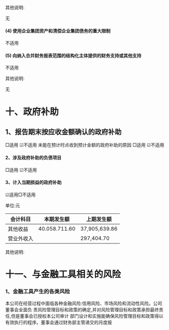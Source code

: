 其他说明:

无

#### (4) 使用企业集团资产和清偿企业集团债务的重大限制

不适用

#### (5) 向纳入合并财务报表范围的结构化主体提供的财务支持或其他支持

不适用

其他说明:

无

# 十、政府补助

## 1、报告期末按应收金额确认的政府补助

□适用 ☑不适用 未能在预计时点收到预计金额的政府补助的原因 □适用 ☑不适用

#### 2、涉及政府补助的负债项目

□适用 ☑不适用

#### 3、计入当期损益的政府补助

☑适用□不适用

单位:元

| 会计科目  | 本期发生额         | 上期发生额         |
|-------|---------------|---------------|
| 其他收益  | 40.058.711.60 | 37,905,639.86 |
| 营业外收入 |               | 297,404.70    |

其他说明:

# 十一、与金融工具相关的风险

### 1、金融工具产生的各类风险

本公司在经营过程中面临各种金融风险:信用风险、市场风险和流动性风险。公司董事会全面负 责风险管理目标和政策的确定,并对风险管理目标和政策承担最终责任,但是董事会已授权本公司审计 部门设计和实施能确保风险管理目标和政策得以有效执行的程序。董事会通过财务部主管递交的月度报